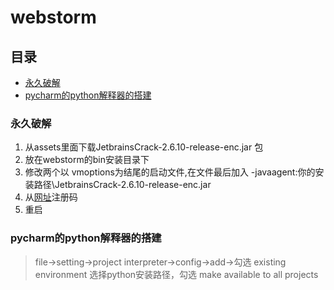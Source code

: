 # webstorm

## 目录

* [永久破解](#永久破解)
* [pycharm的python解释器的搭建](#pycharm的python解释器的搭建)

### 永久破解

1. 从assets里面下载JetbrainsCrack-2.6.10-release-enc.jar  包
1. 放在webstorm的bin安装目录下
1. 修改两个以 vmoptions为结尾的启动文件,在文件最后加入  -javaagent:你的安装路径\JetbrainsCrack-2.6.10-release-enc.jar
1. 从[网址](http://idea.lanyus.com/)注册码
1. 重启

### pycharm的python解释器的搭建

> file->setting->project interpreter->config->add->勾选 existing environment 选择python安装路径，勾选 make available to all projects
